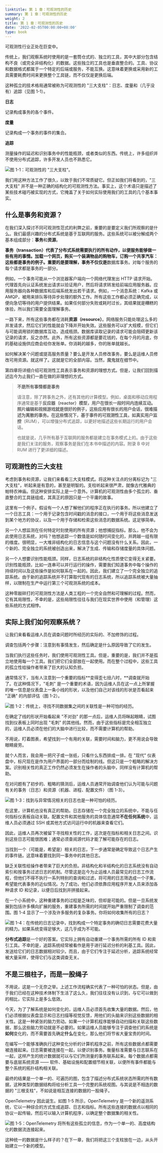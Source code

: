 ```yaml
---
linktitle: 第 1 章：可观测性的历史
summary: 第 1 章：可观测性的历史
weight: 2
title: 第 1 章：可观测性的历史
date: '2022-02-05T00:00:00+08:00'
type: book
---
```


可观测性行业正处在巨变中。

传统上，我们观察系统时使用的是一套筒仓式的、独立的工具，其中大部分包含结构不良（或完全非结构化）的数据。这些独立的工具也是垂直整合的。工具、协议和数据格式都属于一个特定的后端或服务，不能互换。这意味着更换或采用新的工具需要耗费时间来更换整个工具链，而不仅仅是更换后端。

这种孤立的技术格局通常被称为可观测性的 "三大支柱"：日志、度量和（几乎没有）追踪（见图 1-1）。

**日志**

记录构成事务的各个事件。

**度量**

记录构成一个事务的事件的集合。

**追踪**

测量操作的延迟和识别事务中的性能瓶颈，或者类似的东西。传统上，许多组织并不使用分布式追踪，许多开发人员也不熟悉它。

![图 1-1：可观测性的 "三大支柱"。](../images/f1-1.png '图 1-1：可观测性的 "三大支柱"。')

我们用这种方法工作了很久，以致于我们不常质疑它。但正如我们将看到的，"三大支柱" 并不是一种正确的结构化的可观测性方法。事实上，这个术语只是描述了某些技术碰巧被实现的方式，它掩盖了关于如何实际使用我们的工具的几个基本事实。

## 什么是事务和资源？

在我们深入探讨不同可观测性范式的利弊之前，重要的是要定义我们所观察的是什么。我们最感兴趣的分布式系统是基于互联网的服务。这些系统可以被分解成两个基本组成部分：**事务**和**资源**。

**事务（transaction）**代表了分布式系统需要执行的所有动作，以便服务能够做一些有用的事情。加载一个网页，购买一个装满物品的购物车，订购一个共享汽车：这些都是事务的例子。重要的是要理解，事务**不仅仅是**数据库事务。对每个服务的每个请求都是事务的一部分。

例如，一个事务可能从一个浏览器客户端向一个网络代理发出 HTTP 请求开始。代理首先向认证系统发出请求以验证用户，然后将请求转发给前端应用服务器。应用服务器向各种数据库和后端系统发出若干请求。例如，一个消息系统：Kafka 或 AMQP，被用来排队等待异步处理的额外工作。所有这些工作都必须正确完成，以便向急切等待的用户提供结果。如果任何部分失败或耗时过长，其结果就是糟糕的体验，所以我们需要全面理解事务。

一路下来，所有这些事务都在消耗**资源（resource）**。网络服务只能处理这么多的并发请求，然后它们的性能就会下降并开始失效。这些服务可以扩大规模，但它们与可能调用锁的数据库互动，造成瓶颈。数据库读取记录的请求可能会阻碍更新该记录的请求，反之亦然。此外，所有这些资源都是要花钱的，在每个月的月底，你的基础设施供应商会给你发账单。你消耗的越多，你的账单就越长。

如何解决某个问题或提高服务质量？要么是开发人员修改事务，要么是运维人员修改可用资源。就这样了。这就是它的全部内容。当然，魔鬼就在细节中。

第四章将详细介绍可观测性工具表示事务和资源的理想方式。但是，让我们回到描述迄今为止我们一直在做的非理想的方式。

> **不是所有事情都是事务**
>
> 请注意，除了跨事务之外，还有其他的计算模型。例如，桌面和移动应用程序通常是基于**反应器（reactor）**模型，用户在很长一段时间内连续互动。照片编辑和视频游戏就是很好的例子，这些应用有很长的用户会话，很难描述为离散的事务。在这些情况下，基于事件的可观测性工具，如**真实用户监控**（RUM），可以增强分布式追踪，以更好地描述这些长期运行的用户会话。
>
> 也就是说，几乎所有基于互联网的服务都是建立在事务模式上的。由于这些是我们关注的服务，观察事务是我们在本书中描述的内容。附录 B 中对 RUM 进行了更详细的描述。

## 可观测性的三大支柱

考虑到事务和资源，让我们来看看三大支柱模式。将这种关注点的分离标记为 "三大支柱"，听起来是有意的，甚至是明智的。支柱听起来很严肃，就像古代雅典的帕特农神庙。但这种安排实际上是一个意外。计算机的可观测性由多个孤立的、垂直整合的工具链组成，其真正的原因只是一个平庸的故事。

这里有一个例子。假设有一个人想了解他们的程序正在执行的事务。所以他建立了一个日志工具：一个用于记录包含时间戳的消息的接口，一个用于将这些消息发送到某个地方的协议，以及一个用于存储和检索这些消息的数据系统。这足够简单。

另一个人想监测在任何特定时刻使用的所有资源；他想捕捉指标。那么，他不会为此使用日志系统，对吗？他想追踪一个数值是如何随时间变化的，并跨越一组有限的维度。很明显，一大堆非结构化的日志信息与这个问题没有什么关系。因此，一个新的、完全独立的系统被创造出来，解决了生成、传输和存储度量的具体问题。

另一个人想要识别性能瓶颈。同样，日志系统的非结构化性质使它变得无关紧要。识别性能瓶颈，比如一连串可以并行运行的操作，需要我们知道事务中每个操作的持续时间以及这些操作是如何联系在一起的。因此，我们建立了一个完全独立的追踪系统。由于新的追踪系统并不打算取代现有的日志系统，所以追踪系统被大量抽样，以限制在生产中运行第三个可观测系统的成本。

这种零敲碎打的可观测性方法是人类工程的一个完全自然和可理解的过程。然而，它有其局限性，不幸的是，这些局限性往往与我们在现实世界中使用（和管理）这些系统的方式相悖。

## 实际上我们如何观察系统？

让我们来看看运维人员在调查问题时所经历的实际的、不加修饰的过程。

调查包括两个步骤：注意到有事情发生，然后确定是什么原因导致了它的发生。

当我们执行这些任务时，我们使用可观测性工具。但是，重要的是，我们并不是孤立地使用每一个工具。我们把它们全部放在一起使用。而在整个过程中，这些工具的孤立性给操作者带来了巨大的认知负担。

通常情况下，当有人注意到一个重要的指标**变得歪七扭八时，**调查就开始了。在这种情况下，"毛刺" 是一个重要的术语，因为运维人员在这一点上所掌握的唯一信息是仪表盘上一条小线的形状，以及他们自己对该线的形状是否看起来 "正确" 的内部评估（图 1-2）。

![图 1-2：传统上，寻找不同数据集之间的关联性是一种可怕的经历。](../images/f1-2.png "图 1-2：传统上，寻找不同数据集之间的关联性是一种可怕的经历。")

在确定了线的形状开始看起来 "不对劲" 的那一点后，运维人员将眯起眼睛，试图找到仪表板上同时出现 "毛刺" 的其他线。然而，由于这些指标是完全相互独立的，运维人员必须在他们的大脑中进行比较，而不需要计算机的帮助。

不用说，盯着图表，希望找到一个有用的关联，需要时间和脑力，更不用说会导致眼睛疲劳。

就个人而言，我会用一把尺子或一张纸，只看什么东西排成一排。在 "现代" 仪表盘中，标尺现在是作为用户界面的一部分而绘制的线。但这只是一个粗略的解决方案。识别相关性的真正工作仍然必须发生在操作者的头脑中，同样没有计算机的帮助。

在对问题有了初步的、粗略的猜测后，运维人员通常开始调查他们认为可能与问题有关的事务（日志）和资源（机器、进程、配置文件）（图 1-3）。

![图 1-3：找到与异常情况相关的日志也是一种可怕的经历。](../images/f1-3.png "图 1-3：找到与异常情况相关的日志也是一种可怕的经历。")

在这里，计算机也没有真正的帮助。日志存储在一个完全独立的系统中，不能与任何指标仪表板自动关联。配置文件和其他服务的具体信息通常**不在任何系统**中，运维人员必须通过 SSH 或其他方式访问运行中的机器来查看它们。

因此，运维人员再次被留下寻找相关性的工作，这次是在指标和相关日志之间。识别这些日志可能很困难；通常必须查阅源代码才能了解可能存在的日志。

当找到一个（可能是，希望是）相关的日志，下一步通常是确定导致这个日志产生的事件链。这意味着要找到同一事务中的其他日志。

缺乏关联性给操作者带来了巨大的负担。非结构化和半结构化的日志系统没有自动索引和按事务过滤日志的机制。尽管这是迄今为止运维人员最常见的日志工作流程，但他们不得不执行一系列特别的查询和过滤，将可用的日志筛选成一个子集，希望能代表事务的近似情况。为了成功，他们必须依靠应用程序开发人员来添加各种请求 ID 和记录，以便日后找到并拼接起来。

在一个小系统中，这种重建事务的过程是乏味的，但却是可能的。但是一旦系统发展到包括许多横向扩展的服务，重建事务所需的时间就开始严重限制了调查的范围。图 1-4 显示了一个涉及许多服务的复杂事务。你将如何收集所有的日志？

![图 1-4：在传统的日志记录中，找到构成一个特定事务的确切日志需要花费大量的精力。如果系统变得足够大，这几乎成为不可能。](../images/f1-4.png "图 1-4：在传统的日志记录中，找到构成一个特定事务的确切日志需要花费大量的精力。如果系统变得足够大，这几乎成为不可能。")

**分布式追踪**是一个好的答案。它实际上拥有自动重建一个事务所需的所有 ID 和索引工具。不幸的是，追踪系统经常被看作是用于进行延迟分析的利基工具。因此，发送给它们的日志数据相对较少。而且，由于它们专注于延迟分析，追踪系统经常被大量采样，使得它们与这类调查无关。

## 不是三根柱子，而是一股绳子

不用说，这是一个无奈之举。上述工作流程确实代表了一种可怕的状态。但是，由于我们已经在这种技术体制下生活了这么久，我们往往没有认识到，与它可以做到的相比，它实际上是多么低效。

今天，为了了解系统是如何变化的，运维人员必须首先收集大量的数据。然后，他们必须根据仪表盘显示和日志扫描等视觉反馈，用他们的头脑来识别这些数据的相关性。这是一种紧张的脑力劳动。如果一个计算机程序能够自动扫描和关联这些数据，那么这些脑力劳动就是不必要的。如果运维人员能够专注于调查他们的系统是**如何**变化的，而不需要首先确定**什么**在变化，那么他们将节省大量宝贵的时间。

在编写一个能够准确执行这种变化分析的计算机程序之前，所有这些数据点都需要被连接起来。日志需要被连接在一起，以便识别事务。衡量标准需要与日志联系在一起，这样产生的统计数据就可以与它们所测量的事务联系起来。每个数据点都需要与底层系统资源 —— 软件、基础设施和配置细节相关联，以便所有事件都能与整个系统的拓扑结构相关联。

最终的结果是一个单一的、可遍历的图，包含了描述分布式系统状态所需的所有数据，这种类型的数据结构将给分析工具一个完整的系统视图。与其说是不相连的数据的 "三根支柱"，不如说是相互连接的数据的一股绳子。

OpenTelemetry 因此诞生。如图 1-5 所示，OpenTelemetry 是一个新的遥测系统，它以一种综合的方式生成追踪、日志和指标。所有这些连接的数据点以相同的协议一起传输，然后可以输入计算机程序，以确定整个数据集的相关性。

![图 1-5：OpenTelemetry 将所有这些孤立的信息，作为一个单一的、高度结构化的数据流连接起来。](../images/f1-5.png "图 1-5：OpenTelemetry 将所有这些孤立的信息，作为一个单一的、高度结构化的数据流连接起来。")

这种统一的数据是什么样子的？在下一章，我们将把这三个支柱放在一边，从头开始建立一个新的模型。
